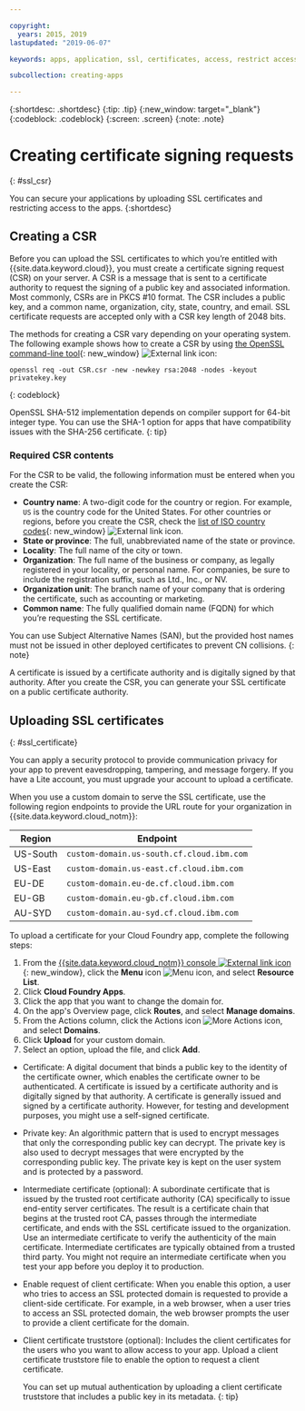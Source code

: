 ```yaml
---

copyright:
  years: 2015, 2019
lastupdated: "2019-06-07"

keywords: apps, application, ssl, certificates, access, restrict access, create, csr, upload, import

subcollection: creating-apps

---
```


{:shortdesc: .shortdesc}
{:tip: .tip}
{:new_window: target="_blank"}
{:codeblock: .codeblock}
{:screen: .screen}
{:note: .note}

# Creating certificate signing requests
{: #ssl_csr}

You can secure your applications by uploading SSL certificates and restricting access to the apps.
{:shortdesc}

## Creating a CSR

Before you can upload the SSL certificates to which you’re entitled with {{site.data.keyword.cloud}}, you must create a certificate signing request (CSR) on your server. A CSR is a message that is sent to a certificate authority to request the signing of a public key and associated information. Most commonly, CSRs are in PKCS #10 format. The CSR includes a public key, and a common name, organization, city, state, country, and email. SSL certificate requests are accepted only with a CSR key length of 2048 bits.

The methods for creating a CSR vary depending on your operating system. The following example shows how to create a CSR by using [the OpenSSL command-line tool](https://www.openssl.org/){: new_window} ![External link icon](../icons/launch-glyph.svg "External link icon"):

```
openssl req -out CSR.csr -new -newkey rsa:2048 -nodes -keyout privatekey.key
```
{: codeblock}

OpenSSL SHA-512 implementation depends on compiler support for 64-bit integer type. You can use the SHA-1 option for apps that have compatibility issues with the SHA-256 certificate.
{: tip}

### Required CSR contents

For the CSR to be valid, the following information must be entered when you create the CSR:

 * **Country name**: A two-digit code for the country or region. For example, `US` is the country code for the United States. For other countries or regions, before you create the CSR, check the [list of ISO country codes](https://www.iso.org/obp/ui/#search){: new_window} ![External link icon](../icons/launch-glyph.svg "External link icon").
 * **State or province**: The full, unabbreviated name of the state or province.
 * **Locality**: The full name of the city or town.
 * **Organization**: The full name of the business or company, as legally registered in your locality, or personal name. For companies, be sure to include the registration suffix, such as Ltd., Inc., or NV.
 * **Organization unit**: The branch name of your company that is ordering the certificate, such as accounting or marketing.
 * **Common name**: The fully qualified domain name (FQDN) for which you’re requesting the SSL certificate.

You can use Subject Alternative Names (SAN), but the provided host names must not be issued in other deployed certificates to prevent CN collisions.
{: note}

A certificate is issued by a certificate authority and is digitally signed by that authority. After you create the CSR, you can generate your SSL certificate on a public certificate authority.

## Uploading SSL certificates
{: #ssl_certificate}

You can apply a security protocol to provide communication privacy for your app to prevent eavesdropping, tampering, and message forgery. If you have a Lite account, you must upgrade your account to upload a certificate.

When you use a custom domain to serve the SSL certificate, use the following region endpoints to provide the URL route for your organization in {{site.data.keyword.cloud_notm}}:

| Region | Endpoint |
| ------ | -------- |
| US-South | `custom-domain.us-south.cf.cloud.ibm.com` |
| US-East | `custom-domain.us-east.cf.cloud.ibm.com` |
| EU-DE | `custom-domain.eu-de.cf.cloud.ibm.com` |
| EU-GB | `custom-domain.eu-gb.cf.cloud.ibm.com` |
| AU-SYD | `custom-domain.au-syd.cf.cloud.ibm.com` | 

To upload a certificate for your Cloud Foundry app, complete the following steps:

1. From the [{{site.data.keyword.cloud_notm}} console ![External link icon](../icons/launch-glyph.svg "External link icon")](https://{DomainName}){: new_window}, click the **Menu** icon ![Menu icon](../icons/icon_hamburger.svg), and select **Resource List**.
2. Click **Cloud Foundry Apps**.
3. Click the app that you want to change the domain for. 
4. On the app's Overview page, click **Routes**, and select **Manage domains**.
5. From the Actions column, click the Actions icon ![More Actions icon](../icons/action-menu-icon.svg), and select **Domains**.
6. Click **Upload** for your custom domain.
7. Select an option, upload the file, and click **Add**.
  
  * Certificate: A digital document that binds a public key to the identity of the certificate owner, which enables the certificate owner to be authenticated. A certificate is issued by a certificate authority and is digitally signed by that authority. A certificate is generally issued and signed by a certificate authority. However, for testing and development purposes, you might use a self-signed certificate.
  * Private key: An algorithmic pattern that is used to encrypt messages that only the corresponding public key can decrypt. The private key is also used to decrypt messages that were encrypted by the corresponding public key. The private key is kept on the user system and is protected by a password.
  * Intermediate certificate (optional): A subordinate certificate that is issued by the trusted root certificate authority (CA) specifically to issue end-entity server certificates. The result is a certificate chain that begins at the trusted root CA, passes through the intermediate certificate, and ends with the SSL certificate issued to the organization. Use an intermediate certificate to verify the authenticity of the main certificate. Intermediate certificates are typically obtained from a trusted third party. You might not require an intermediate certificate when you test your app before you deploy it to production.
  * Enable request of client certificate: When you enable this option, a user who tries to access an SSL protected domain is requested to provide a client-side certificate. For example, in a web browser, when a user tries to access an SSL protected domain, the web browser prompts the user to provide a client certificate for the domain.   
  * Client certificate truststore (optional): Includes the client certificates for the users who you want to allow access to your app. Upload a client certificate truststore file to enable the option to request a client certificate.
  
    You can set up mutual authentication by uploading a client certificate truststore that includes a public key in its metadata.
    {: tip}


